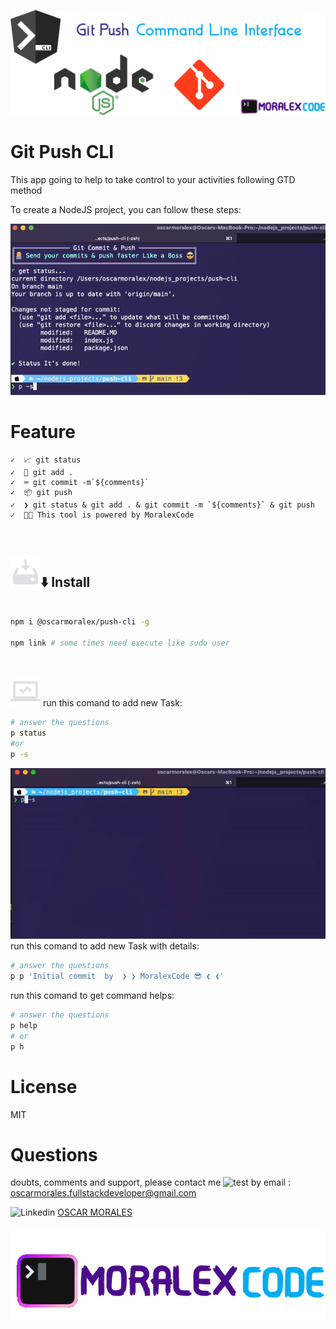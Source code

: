 ![genesiscli-screenshot](.github/git-push-cli.png)

# Git Push CLI

This app going to help to take control to your activities following GTD method

To create a NodeJS project, you can follow these steps:

![genesiscli-screenshot](.github/git-push-running.png)

# Feature

    ✓  📈 git status
    ✓  🤯 git add .
    ✓  ⌨️ git commit -m`${comments}`
    ✓  📦 git push
    ✓  ❯ git status & git add . & git commit -m `${comments}` & git push
    ✓  👨‍💻 This tool is powered by MoralexCode

<br>

## ![genesiscli-screenshot](.github/install.png)⬇️ Install

```sh

npm i @oscarmoralex/push-cli -g

npm link # some times need execute like sudo user

```

<br>

![genesiscli-screenshot](.github/pc.png)
run this comand to add new Task:

```sh
# answer the questions
p status
#or
p -s
```

![genesiscli-screenshot](.github/git-push.gif)
run this comand to add new Task with details:

```sh
# answer the questions
p p 'Initial commit  by  ❯ ❯ MoralexCode 😎 ❮ ❮'
```

run this comand to get command helps:

```sh
# answer the questions
p help
# or
p h
```

# License

MIT

# Questions

doubts, comments and support, please contact me ![test](https://img.shields.io/badge/Ing-%20Oscar%20Morales-green) by email : [oscarmorales.fullstackdeveloper@gmail.com](oscarmorales.fullstackdeveloper@gmail.com)

![Linkedin](https://img.shields.io/badge/LinkedIn-0077B5?style=for-the-badge&logo=linkedin&logoColor=white) [OSCAR MORALES](https://www.linkedin.com/in/oscar-morales-garcia/)

![personal-brand-screenshot](.github/personal-brand.png)
